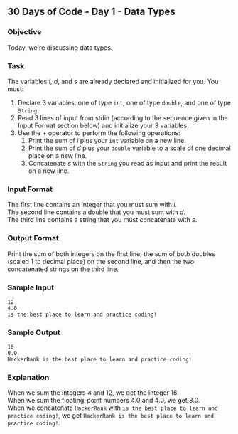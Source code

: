 ## 30 Days of Code - Day 1 - Data Types

### Objective

Today, we're discussing data types.

### Task

The variables <i>i</i>, <i>d</i>, and <i>s</i> are already declared and initialized for you. You must:

1. Declare 3 variables: one of type ```int```, one of type ```double```, and one of type ```String```.
2. Read 3 lines of input from stdin (according to the sequence given in the Input Format section below) and initialize your 3 variables.
3. Use the + operator to perform the following operations:
    1. Print the sum of <i>i</i> plus your ```int``` variable on a new line.
    2. Print the sum of <i>d</i> plus your ```double``` variable to a scale of one decimal place on a new line.
    3. Concatenate <i>s</i> with the ```String``` you read as input and print the result on a new line.

### Input Format

The first line contains an integer that you must sum with <i>i</i>.<br />
The second line contains a double that you must sum with <i>d</i>.<br />
The third line contains a string that you must concatenate with <i>s</i>.

### Output Format

Print the sum of both integers on the first line, the sum of both doubles (scaled 1 to decimal place) on the second line, and then the two concatenated strings on the third line.

### Sample Input

```
12
4.0
is the best place to learn and practice coding!
```

### Sample Output

```
16
8.0
HackerRank is the best place to learn and practice coding!
```

### Explanation

When we sum the integers 4 and 12, we get the integer 16.<br />
When we sum the floating-point numbers 4.0 and 4.0, we get 8.0.<br>
When we concatenate ```HackerRank``` with ```is the best place to learn and practice coding!```, we get ```HackerRank is the best place to learn and practice coding!```.
